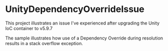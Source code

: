 # UnityDependencyOverrideIssue

This project illustrates an issue I've experienced after upgrading the Unity IoC container to v5.9.7

The sample illustrates how use of a Dependency Override during resolution results in a stack overflow exception.

